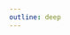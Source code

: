 ```yaml
---
outline: deep
---
```


<script setup>
import { onMounted } from 'vue';

onMounted(() => {
  location.replace(`${location.origin}/docs/quickstart.html`)
})
</script>
